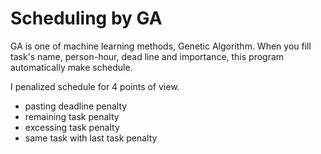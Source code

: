 # Scheduling by GA
GA is one of machine learning methods, Genetic Algorithm.
When you fill task's name, person-hour, dead line and importance, this program automatically make schedule.

I penalized schedule for 4 points of view.
- pasting deadline penalty
- remaining task penalty
- excessing task penalty
- same task with last task penalty

